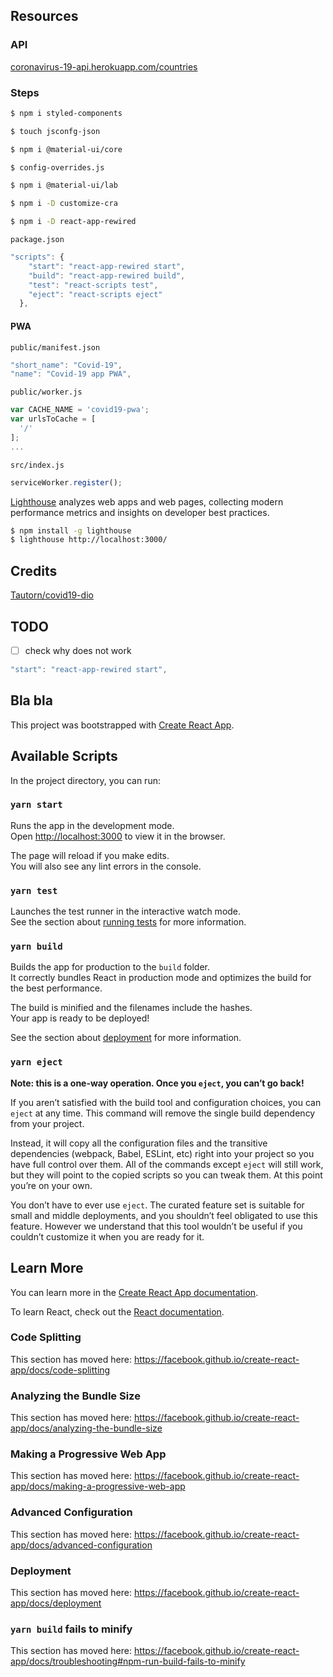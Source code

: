 ## Resources

### API

[coronavirus-19-api.herokuapp.com/countries](https://coronavirus-19-api.herokuapp.com/countries)

### Steps

```sh
$ npm i styled-components
```

```sh
$ touch jsconfg-json
```

```sh
$ npm i @material-ui/core
```

```sh
$ config-overrides.js
```

```sh
$ npm i @material-ui/lab
```

```sh
$ npm i -D customize-cra
```

```sh
$ npm i -D react-app-rewired
```

`package.json`

```js
"scripts": {
    "start": "react-app-rewired start",
    "build": "react-app-rewired build",
    "test": "react-scripts test",
    "eject": "react-scripts eject"
  },
```

#### PWA

`public/manifest.json`

```js
"short_name": "Covid-19",
"name": "Covid-19 app PWA",
```

`public/worker.js`

```js
var CACHE_NAME = 'covid19-pwa';
var urlsToCache = [
  '/'
];
...
```

`src/index.js`

```js
serviceWorker.register();
```

[Lighthouse](https://github.com/GoogleChrome/lighthouse#using-the-node-cli) analyzes web apps and web pages, collecting modern performance metrics and insights on developer best practices.

```sh
$ npm install -g lighthouse
$ lighthouse http://localhost:3000/
```

## Credits

[Tautorn/covid19-dio](https://github.com/Tautorn/covid19-dio)

## TODO

- [ ] check why does not work

```js
"start": "react-app-rewired start",
```

## Bla bla

This project was bootstrapped with [Create React App](https://github.com/facebook/create-react-app).

## Available Scripts

In the project directory, you can run:

### `yarn start`

Runs the app in the development mode.<br />
Open [http://localhost:3000](http://localhost:3000) to view it in the browser.

The page will reload if you make edits.<br />
You will also see any lint errors in the console.

### `yarn test`

Launches the test runner in the interactive watch mode.<br />
See the section about [running tests](https://facebook.github.io/create-react-app/docs/running-tests) for more information.

### `yarn build`

Builds the app for production to the `build` folder.<br />
It correctly bundles React in production mode and optimizes the build for the best performance.

The build is minified and the filenames include the hashes.<br />
Your app is ready to be deployed!

See the section about [deployment](https://facebook.github.io/create-react-app/docs/deployment) for more information.

### `yarn eject`

**Note: this is a one-way operation. Once you `eject`, you can’t go back!**

If you aren’t satisfied with the build tool and configuration choices, you can `eject` at any time. This command will remove the single build dependency from your project.

Instead, it will copy all the configuration files and the transitive dependencies (webpack, Babel, ESLint, etc) right into your project so you have full control over them. All of the commands except `eject` will still work, but they will point to the copied scripts so you can tweak them. At this point you’re on your own.

You don’t have to ever use `eject`. The curated feature set is suitable for small and middle deployments, and you shouldn’t feel obligated to use this feature. However we understand that this tool wouldn’t be useful if you couldn’t customize it when you are ready for it.

## Learn More

You can learn more in the [Create React App documentation](https://facebook.github.io/create-react-app/docs/getting-started).

To learn React, check out the [React documentation](https://reactjs.org/).

### Code Splitting

This section has moved here: https://facebook.github.io/create-react-app/docs/code-splitting

### Analyzing the Bundle Size

This section has moved here: https://facebook.github.io/create-react-app/docs/analyzing-the-bundle-size

### Making a Progressive Web App

This section has moved here: https://facebook.github.io/create-react-app/docs/making-a-progressive-web-app

### Advanced Configuration

This section has moved here: https://facebook.github.io/create-react-app/docs/advanced-configuration

### Deployment

This section has moved here: https://facebook.github.io/create-react-app/docs/deployment

### `yarn build` fails to minify

This section has moved here: https://facebook.github.io/create-react-app/docs/troubleshooting#npm-run-build-fails-to-minify
